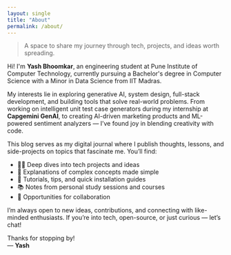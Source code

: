 ```yaml
---
layout: single
title: "About"
permalink: /about/
---
```


> A space to share my journey through tech, projects, and ideas worth spreading.

Hi! I'm **Yash Bhoomkar**, an engineering student at Pune Institute of Computer Technology, currently pursuing a Bachelor's degree in Computer Science with a Minor in Data Science from IIT Madras.

My interests lie in exploring generative AI, system design, full-stack development, and building tools that solve real-world problems. From working on intelligent unit test case generators during my internship at **Capgemini GenAI**, to creating AI-driven marketing products and ML-powered sentiment analyzers — I’ve found joy in blending creativity with code.

This blog serves as my digital journal where I publish thoughts, lessons, and side-projects on topics that fascinate me. You’ll find:
- 👨‍💻 Deep dives into tech projects and ideas
- 🧠 Explanations of complex concepts made simple
- 🚀 Tutorials, tips, and quick installation guides
- 📚 Notes from personal study sessions and courses
- 🤝 Opportunities for collaboration

I’m always open to new ideas, contributions, and connecting with like-minded enthusiasts. If you’re into tech, open-source, or just curious — let’s chat!

Thanks for stopping by!  
— **Yash**
